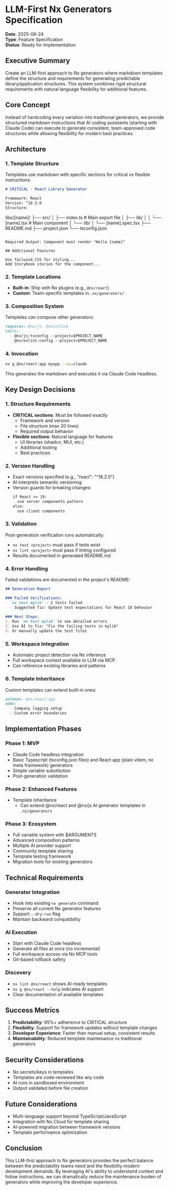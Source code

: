 # LLM-First Nx Generators Specification

**Date**: 2025-06-24  
**Type**: Feature Specification  
**Status**: Ready for Implementation

## Executive Summary

Create an LLM-first approach to Nx generators where markdown templates define the structure and requirements for generating predictable library/application structures. This system combines rigid structural requirements with natural language flexibility for additional features.

## Core Concept

Instead of hardcoding every variation into traditional generators, we provide structured markdown instructions that AI coding assistants (starting with Claude Code) can execute to generate consistent, team-approved code structures while allowing flexibility for modern best practices.

## Architecture

### 1. Template Structure

Templates use markdown with specific sections for critical vs flexible instructions:

```markdown
# CRITICAL - React Library Generator

Framework: React
Version: ^18.2.0
Structure:
```
libs/[name]/
├── src/
│   ├── index.ts         # Main export file
│   ├── lib/
│   │   └── [name].tsx   # Main component
│   └── lib/
│       └── [name].spec.tsx
├── README.md
├── project.json
└── tsconfig.json
```

Required Output: Component must render "Hello [name]"

## Additional Features

Use Tailwind CSS for styling...
Add Storybook stories for the component...
```

### 2. Template Locations

- **Built-in**: Ship with Nx plugins (e.g., `@nx/react`)
- **Custom**: Team-specific templates in `.nx/generators/`

### 3. Composition System

Templates can compose other generators:

```markdown
requires: @nx/js, @nx/eslint
calls:
  - @nx/js:tsconfig --project=$PROJECT_NAME
  - @nx/eslint:config --project=$PROJECT_NAME
```

### 4. Invocation

```bash
nx g @nx/react:app myapp --ai=claude
```

This generates the markdown and executes it via Claude Code headless.

## Key Design Decisions

### 1. Structure Requirements

- **CRITICAL sections**: Must be followed exactly
  - Framework and version
  - File structure (max 20 lines)
  - Required output behavior
- **Flexible sections**: Natural language for features
  - UI libraries (shadcn, MUI, etc.)
  - Additional tooling
  - Best practices

### 2. Version Handling

- Exact versions specified (e.g., "react": "^18.2.0")
- AI interprets semantic versioning
- Version guards for breaking changes:
  ```markdown
  if React >= 19:
    use server components pattern
  else:
    use client components
  ```

### 3. Validation

Post-generation verification runs automatically:
- `nx test <project>` must pass if tests exist
- `nx lint <project>` must pass if linting configured
- Results documented in generated README.md

### 4. Error Handling

Failed validations are documented in the project's README:
```markdown
## Generation Report

### Failed Verifications:
- `nx test mylib` - 2 tests failed
  - Suggested fix: Update test expectations for React 18 behavior
  
### Next Steps:
1. Run `nx test mylib` to see detailed errors
2. Use AI to fix: "Fix the failing tests in mylib"
3. Or manually update the test files
```

### 5. Workspace Integration

- Automatic project detection via Nx inference
- Full workspace context available to LLM via MCP
- Can reference existing libraries and patterns

### 6. Template Inheritance

Custom templates can extend built-in ones:

```markdown
extends: @nx/react:app
adds:
  - Company logging setup
  - Custom error boundaries
```

## Implementation Phases

### Phase 1: MVP
- Claude Code headless integration
- Basic Typescript (tsconfig.json files) and React app (plain vitem, no meta framework) generators
- Simple variable substitution
- Post-generation validation

### Phase 2: Enhanced Features
- Template inheritance
  - Can extend @nx/react and @nx/js AI generator templates in `.nx/generators`

### Phase 3: Ecosystem
- Full variable system with $ARGUMENTS
- Advanced composition patterns
- Multiple AI provider support
- Community template sharing
- Template testing framework
- Migration tools for existing generators

## Technical Requirements

### Generator Integration
- Hook into existing `nx generate` command
- Preserve all current Nx generator features
- Support `--dry-run` flag
- Maintain backward compatibility

### AI Execution
- Start with Claude Code headless
- Generate all files at once (no incremental)
- Full workspace access via Nx MCP tools
- Git-based rollback safety

### Discovery
- `nx list @nx/react` shows AI-ready templates
- `nx g @nx/react --help` indicates AI support
- Clear documentation of available templates

## Success Metrics

1. **Predictability**: 95%+ adherence to CRITICAL structure
2. **Flexibility**: Support for framework updates without template changes
3. **Developer Experience**: Faster than manual setup, consistent results
4. **Maintainability**: Reduced template maintenance vs traditional generators

## Security Considerations

- No secrets/keys in templates
- Templates are code-reviewed like any code
- AI runs in sandboxed environment
- Output validated before file creation

## Future Considerations

- Multi-language support beyond TypeScript/JavaScript
- Integration with Nx Cloud for template sharing
- AI-powered migration between framework versions
- Template performance optimization

## Conclusion

This LLM-first approach to Nx generators provides the perfect balance between the predictability teams need and the flexibility modern development demands. By leveraging AI's ability to understand context and follow instructions, we can dramatically reduce the maintenance burden of generators while improving the developer experience.
